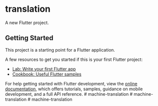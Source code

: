 # translation

A new Flutter project.

## Getting Started

This project is a starting point for a Flutter application.

A few resources to get you started if this is your first Flutter project:

- [Lab: Write your first Flutter app](https://docs.flutter.dev/get-started/codelab)
- [Cookbook: Useful Flutter samples](https://docs.flutter.dev/cookbook)

For help getting started with Flutter development, view the
[online documentation](https://docs.flutter.dev/), which offers tutorials,
samples, guidance on mobile development, and a full API reference.
#   m a c h i n e - t r a n s l a t i o n  
 #   m a c h i n e - t r a n s l a t i o n  
 #   m a c h i n e - t r a n s l a t i o n  
 